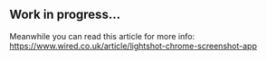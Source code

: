 ## Work in progress...
Meanwhile you can read this article for more info: 
https://www.wired.co.uk/article/lightshot-chrome-screenshot-app
